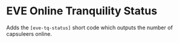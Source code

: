 # EVE Online Tranquility Status

Adds the `[eve-tq-status]` short code which outputs the number of capsuleers online.
